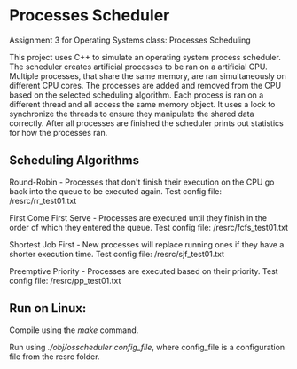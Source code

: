 # Processes Scheduler
Assignment 3 for Operating Systems class: Processes Scheduling

This project uses C++ to simulate an operating system process scheduler.
The scheduler creates artificial processes to be ran on a artificial CPU.
Multiple processes, that share the same memory, are ran simultaneously on different CPU cores.
The processes are added and removed from the CPU based on the selected scheduling algorithm.
Each process is ran on a different thread and all access the same memory object.
It uses a lock to synchronize the threads to ensure they manipulate the shared data correctly.
After all processes are finished the scheduler prints out statistics for how the processes ran.

## Scheduling Algorithms
Round-Robin - 
Processes that don't finish their execution on the CPU go back into the queue to be executed again.
Test config file: /resrc/rr_test01.txt

First Come First Serve - 
Processes are executed until they finish in the order of which they entered the queue.
Test config file: /resrc/fcfs_test01.txt

Shortest Job First - 
New processes will replace running ones if they have a shorter execution time.
Test config file: /resrc/sjf_test01.txt

Preemptive Priority - 
Processes are executed based on their priority.
Test config file: /resrc/pp_test01.txt

## Run on Linux:

Compile using the *make* command.

Run using *./obj/osscheduler config_file*, where config_file is a configuration file from the resrc folder.